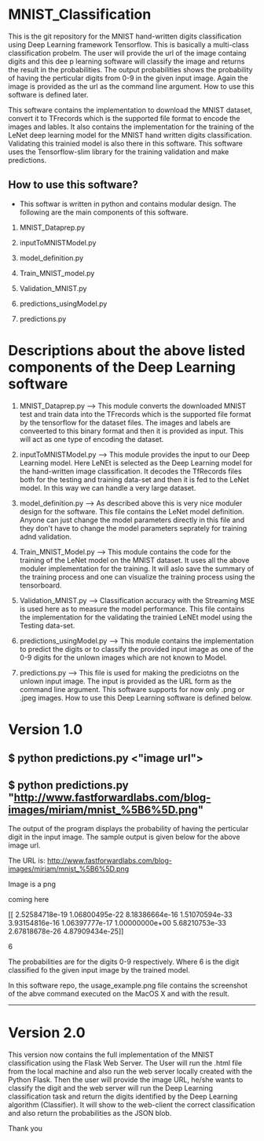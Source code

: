 # MNIST_Classification

This is the git repository for the MNIST hand-written digits classification using Deep Learning framework Tensorflow. This is basically a multi-class classification probelm. The user will provide the url of the image containg digits and this dee p learning software will classify the image and returns the result in the probabilities. The output probabilities shows the probability of having the perticular digits from 0-9 in the given input image. Again the image is provided as the url as the command line argument. How to use this software is defined later. 

This software contains the implementation to download the MNIST dataset, convert it to TFrecords which is the supported file format to encode the images and lables. It also contains the implementation for the training of the LeNet deep learning model for the MNIST hand written digits classification. Validating this trainied model is also there in this software. This software uses the Tensorflow-slim library for the training validation and make predictions.

## How to use this software?

* This softwar is written in python and contains modular design. The following are the main components of this software.

1) MNIST_Dataprep.py

2) inputToMNISTModel.py

3) model_definition.py

4) Train_MNIST_model.py

5) Validation_MNIST.py

6) predictions_usingModel.py

7) predictions.py 

# Descriptions about the above listed components of the Deep Learning software

1. MNIST_Dataprep.py --> This module converts the downloaded MNIST test and train data into the TFrecords which is the supported file format by the tensorflow for the dataset files. The images and labels are conveerted to this binary format and then it is provided as input. This will act as one type of encoding the dataset.

2. inputToMNISTModel.py --> This module provides the input to our Deep Learning model. Here LeNEt is selected as the Deep Learning model for the hand-written image classification. It decodes the TfRecords files both for the testing and training data-set and then it is fed to the LeNet model. In this way we can handle a very large dataset.

3. model_definition.py --> As described above this is very nice moduler design for the software. This file contains the LeNet model definition. Anyone can just change the model parameters directly in this file and they don't have to change the model parameters seprately for training adnd validation.

4. Train_MNIST_Model.py --> This module contains the code for the training of the LeNet model on the MNIST dataset. It uses all the above moduler implementation for the training. It will aslo save the summary of the training process and one can visualize the training process using the tensorboard.

5. Validation_MNIST.py --> Classification accuracy with the Streaming MSE is used here as to measure the model performance. This file contains the implementation for the validating the trainied LeNEt model using the Testing data-set. 

6. predictions_usingModel.py --> This module contains the implementation to predict the digits or to classify the provided input image as one of the 0-9 digits for the unlown images which are not known to Model. 

7. predictions.py --> This file is used for making the prediciotns on the unlown input image. The input is provided as the URL form as the command line argument. This software supports for now only .png or .jpeg images. How to use this Deep Learning software is defined below.


# Version 1.0

## $ python predictions.py <"image url">


## $ python predictions.py  "http://www.fastforwardlabs.com/blog-images/miriam/mnist_%5B6%5D.png"

The output of the program displays the probability of having the perticular digit in the input image. The sample output is given below for the above image url.


The URL is: http://www.fastforwardlabs.com/blog-images/miriam/mnist_%5B6%5D.png

Image is a png

coming here

[[  2.52584718e-19   1.06800495e-22   8.18386664e-16   1.51070594e-33
    3.93154816e-16   1.06397777e-17   1.00000000e+00   5.68210753e-33
    2.67818678e-26   4.87909434e-25]]

6

The probabilities are for the digits 0-9 respectively.
Where 6 is the digit classified fo the given input image by the trained model.


In this software repo, the usage_example.png file contains the screenshot of the abve command executed on the MacOS X and with the result.

------------------------------------------------------------------------------------------------------------------------------

# Version 2.0

This version now contains the full implementation of the MNIST classification using the Flask Web Server. The User will run the .html file from the local machine and also run the web server locally created with the Python Flask. Then the user will provide the image URL, he/she wants to classify the digit and the web server will run the Deep Learning classification task and return the digits identified by the Deep Learning algorithm (Classifier). It will show to the web-client the correct classification and also return the probabilities as the JSON blob.




Thank you
